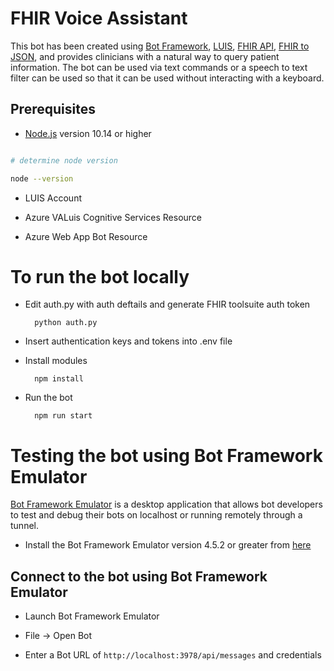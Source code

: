 
# FHIR Voice Assistant

  

This bot has been created using [Bot Framework](https://dev.botframework.com), [LUIS](https://eu.luis.ai/), [FHIR API](https://github.com/goshdrive/FHIRworks_2020), [FHIR to JSON](https://toolsuite.azurewebsites.net/tool-page/FHIR-to%20JSON%20Schema), and provides clinicians with a natural way to query patient information. The bot can be used via text commands or a speech to text filter can be used so that it can be used without interacting with a keyboard.

  

## Prerequisites

  

-  [Node.js](https://nodejs.org) version 10.14 or higher

  

```bash

# determine node version

node --version

```

  

- LUIS Account

  

- Azure VALuis Cognitive Services Resource

  

- Azure Web App Bot Resource

  

# To run the bot locally

- Edit auth.py with auth deftails and generate FHIR toolsuite auth token

		python auth.py

- Insert authentication keys and tokens into .env file
- Install modules
		
		npm install
- Run the bot
		
		npm run start

  

# Testing the bot using Bot Framework Emulator

  

[Bot Framework Emulator](https://github.com/microsoft/botframework-emulator) is a desktop application that allows bot developers to test and debug their bots on localhost or running remotely through a tunnel.

  

- Install the Bot Framework Emulator version 4.5.2 or greater from [here](https://github.com/Microsoft/BotFramework-Emulator/releases)

## Connect to the bot using Bot Framework Emulator

- Launch Bot Framework Emulator

- File -> Open Bot

- Enter a Bot URL of `http://localhost:3978/api/messages` and credentials
